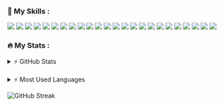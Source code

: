 ### 🎯  My Skills :
<p>
<!-- languages -->

<!-- ## My Skills -->
<img src="https://img.shields.io/badge/JavaScript-323330?style=for-the-badge&logo=javascript&logoColor=F7DF1E" />
<!-- <img src="https://img.shields.io/badge/PHP-777BB4?style=for-the-badge&logo=php&logoColor=white" /> -->
<img src="https://img.shields.io/badge/Python-3776AB?style=for-the-badge&logo=python&logoColor=white" />
<img src="https://img.shields.io/badge/CSS3-1572B6?style=for-the-badge&logo=css3&logoColor=white" />
<img src="https://img.shields.io/badge/Sass-CC6699?style=for-the-badge&logo=sass&logoColor=white" />
<img src="https://img.shields.io/badge/HTML5-E34F26?style=for-the-badge&logo=html5&logoColor=white" />
<!-- <img src="https://img.shields.io/badge/json-5E5C5C?style=for-the-badge&logo=json&logoColor=white" /> -->

<!-- Frameworks -->
<img src="https://img.shields.io/badge/React-20232A?style=for-the-badge&logo=react&logoColor=61DAFB" />
<img src="https://img.shields.io/badge/Redux-593D88?style=for-the-badge&logo=redux&logoColor=white" />
<img src="https://img.shields.io/badge/React_Native-20232A?style=for-the-badge&logo=react&logoColor=61DAFB" />
<img src="https://img.shields.io/badge/next.js-000000?style=for-the-badge&logo=nextdotjs&logoColor=white" />
<img src="https://img.shields.io/badge/Flask-000000?style=for-the-badge&logo=flask&logoColor=white" />
<!-- <img src="https://img.shields.io/badge/Laravel-FF2D20?style=for-the-badge&logo=laravel&logoColor=white" /> -->
<img src="https://img.shields.io/badge/Angular-DD0031?style=for-the-badge&logo=angular&logoColor=white" />
<img src="https://img.shields.io/badge/Bootstrap-563D7C?style=for-the-badge&logo=bootstrap&logoColor=white" />
<img src="https://img.shields.io/badge/Tailwind_CSS-38B2AC?style=for-the-badge&logo=tailwind-css&logoColor=white" />
<img src="https://img.shields.io/badge/Express.js-000000?style=for-the-badge&logo=express&logoColor=white" />
<!-- <img src="https://img.shields.io/badge/Jest-C21325?style=for-the-badge&logo=jest&logoColor=white" /> -->
<img src="https://img.shields.io/badge/mocha.js-323330?style=for-the-badge&logo=mocha&logoColor=Brown" />
<img src="https://img.shields.io/badge/Wordpress-21759B?style=for-the-badge&logo=wordpress&logoColor=white" />

<!-- Database -->
<img src="https://img.shields.io/badge/MySQL-00000F?style=for-the-badge&logo=mysql&logoColor=white" />
<img src="https://img.shields.io/badge/MongoDB-4EA94B?style=for-the-badge&logo=mongodb&logoColor=white" />

<!-- Misc -->
<img src="https://img.shields.io/badge/Git-F05032?style=for-the-badge&logo=git&logoColor=white" />
<img src="https://img.shields.io/badge/Node.js-339933?style=for-the-badge&logo=nodedotjs&logoColor=white" />
<img src="https://img.shields.io/badge/npm-CB3837?style=for-the-badge&logo=npm&logoColor=white" />
<!-- <img src="https://img.shields.io/badge/iTerm2-000000?style=for-the-badge&logo=iterm2&logoColor=white" /> -->
<!-- <img src="https://img.shields.io/badge/Docker-2CA5E0?style=for-the-badge&logo=docker&logoColor=white" /> -->
<img src="https://img.shields.io/badge/Postman-FF6C37?style=for-the-badge&logo=Postman&logoColor=white" />
<!-- <img src="https://img.shields.io/badge/JWT-000000?style=for-the-badge&logo=JSON%20web%20tokens&logoColor=white" /> -->
<!-- cloud -->
<img src="https://img.shields.io/badge/Heroku-430098?style=for-the-badge&logo=heroku&logoColor=white" />
<img src="https://img.shields.io/badge/vercel-%23000000.svg?style=for-the-badge&logo=vercel&logoColor=white" />
<!-- os -->
<!-- <img src="https://img.shields.io/badge/Windows-0078D6?style=for-the-badge&logo=windows&logoColor=white" /> -->
<!-- <img src="https://img.shields.io/badge/Linux-FCC624?style=for-the-badge&logo=linux&logoColor=black" /> -->
<!-- <img src="https://img.shields.io/badge/mac%20os-000000?style=for-the-badge&logo=apple&logoColor=white" /> -->
<!-- misc -->
<!-- <img src="https://img.shields.io/badge/Raspberry%20Pi-A22846?style=for-the-badge&logo=Raspberry%20Pi&logoColor=white" />
<img src="https://img.shields.io/badge/gimp-5C5543?style=for-the-badge&logo=gimp&logoColor=white" /> -->
<!-- <img src="https://img.shields.io/badge/Adobe%20Photoshop-31A8FF?style=for-the-badge&logo=Adobe%20Photoshop&logoColor=black" /> -->
<!-- <img src="https://img.shields.io/badge/GNU%20Bash-4EAA25?style=for-the-badge&logo=GNU%20Bash&logoColor=white" /> -->
<!-- <img src="https://img.shields.io/badge/windows%20terminal-4D4D4D?style=for-the-badge&logo=windows%20terminal&logoColor=white" /> -->

<!-- IDE -->
<!-- <img src="https://img.shields.io/badge/Visual_Studio_Code-0078D4?style=for-the-badge&logo=visual%20studio%20code&logoColor=white" />
<img src="https://img.shields.io/badge/IntelliJIDEA-000000.svg?style=for-the-badge&logo=intellij-idea&logoColor=white" /> -->

<!-- Workflow Platforms -->
<!-- <img src="https://img.shields.io/badge/Jira-0052CC?style=for-the-badge&logo=Jira&logoColor=white" /> -->
<p>

<!--
**ramonpbarros/ramonpbarros** is a ✨ _special_ ✨ repository because its `README.md` (this file) appears on your GitHub profile.

Here are some ideas to get you started:

- 🔭 I’m currently working on ...
- 🌱 I’m currently learning ...
- 👯 I’m looking to collaborate on ...
- 🤔 I’m looking for help with ...
- 💬 Ask me about ...
- 📫 How to reach me: ...
- 😄 Pronouns: ...
- ⚡ Fun fact: ...
-->
### 🔥 My Stats :

<details>
  <summary>⚡ GitHub Stats</summary>
  <img align="left" alt="ramonpbarros' GitHub Stats" src="https://github-readme-stats-inky-gamma.vercel.app/api?username=ramonpbarros&show_icons=true&hide_border=true&theme=dark">
</details>
</br>
<details>
  <summary>⚡ Most Used Languages</summary>
  <img align="left" alt="ramonpbarros' GitHub Stats" src="https://github-readme-stats-inky-gamma.vercel.app/api/top-langs/?username=ramonpbarros&show_icons=true&hide_border=true&theme=dark">
</details>

![GitHub Streak](https://github-readme-streak-stats.herokuapp.com?user=ramonpbarros&hide_border=true&theme=dark)
